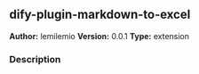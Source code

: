 ## dify-plugin-markdown-to-excel

**Author:** lemilemio
**Version:** 0.0.1
**Type:** extension

### Description



